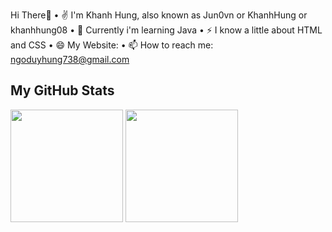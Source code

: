 Hi There👋
  • ✌  I'm Khanh Hung, also known as Jun0vn or KhanhHung or khanhhung08
  • 🌱 Currently i'm learning Java
  • ⚡ I know a little about HTML and CSS
  • 😄 My Website: 
  • 📫 How to reach me: ngoduyhung738@gmail.com
  
 ## My GitHub Stats

<div align="left">
  <img height="180cm" src="https://github-readme-stats.vercel.app/api?username=anhcraft&count_private=true&show_icons=true&theme=dracula" />  
  <img height="180cm" src="https://github-readme-stats.vercel.app/api/top-langs/?username=anhcraft&theme=dracula&layout=compact&langs_count=10" />
</div>
